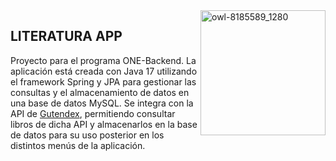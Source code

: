<img src="https://github.com/efrainsiccha/literatura-app/assets/163354946/b49173fb-1b5e-438e-a8a8-b03d4692ae35" alt="owl-8185589_1280" width="200px" height="200px" align="right" />

## LITERATURA APP

Proyecto para el programa ONE-Backend. La aplicación está creada con Java 17 utilizando el framework Spring y JPA para gestionar las consultas y el almacenamiento de datos en una base de datos MySQL. Se integra con la API de [Gutendex](https://gutendex.com/), permitiendo consultar libros de dicha API y almacenarlos en la base de datos para su uso posterior en los distintos menús de la aplicación.
